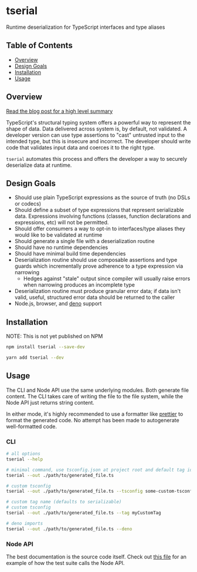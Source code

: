 # tserial

Runtime deserialization for TypeScript interfaces and type aliases

## Table of Contents

- [Overview](#overview)
- [Design Goals](#design-goals)
- [Installation](#installation)
- [Usage](#usage)

## Overview

[Read the blog post for a high level summary](https://lukeautry.com/blog/tserial)

TypeScript's structural typing system offers a powerful way to represent the shape of data. Data delivered across system is, by default, not validated. A developer version can use type assertions to "cast" untrusted input to the intended type, but this is insecure and incorrect. The developer should write code that validates input data and coerces it to the right type.

`tserial` automates this process and offers the developer a way to securely deserialize data at runtime.

## Design Goals

- Should use plain TypeScript expressions as the source of truth (no DSLs or codecs)
- Should define a subset of type expressions that represent serializable data. Expressions involving functions (classes, function declarations and expressions, etc) will not be permitted.
- Should offer consumers a way to opt-in to interfaces/type aliases they would like to be validated at runtime
- Should generate a single file with a deserialization routine
- Should have no runtime dependencies
- Should have minimal build time dependencies
- Deserialization routine should use composable assertions and type guards which incrementally prove adherence to a type expression via narrowing
  - Hedges against "stale" output since compiler will usually raise errors when narrowing produces an incomplete type
- Deserialization routine must produce granular error data; if data isn't valid, useful, structured error data should be returned to the caller
- Node.js, browser, and [deno](https://github.com/denoland/deno) support

## Installation

NOTE: This is not yet published on NPM

```sh
npm install tserial --save-dev

yarn add tserial --dev
```

## Usage

The CLI and Node API use the same underlying modules. Both generate file content. The CLI takes care of writing the file to the file system, while the Node API just returns string content.

In either mode, it's highly recommended to use a formatter like [prettier](https://prettier.io) to format the generated code. No attempt has been made to autogenerate well-formatted code.

### CLI

```sh
# all options
tserial --help

# minimal command, use tsconfig.json at project root and default tag identifier
tserial --out ./path/to/generated_file.ts

# custom tsconfig
tserial --out ./path/to/generated_file.ts --tsconfig some-custom-tsconfig.json

# custom tag name (defaults to serializable)
# custom tsconfig
tserial --out ./path/to/generated_file.ts --tag myCustomTag

# deno imports
tserial --out ./path/to/generated_file.ts --deno
```

### Node API

The best documentation is the source code itself. Check out [this file](test/render/render-content.ts) for an example of how the test suite calls the Node API.
